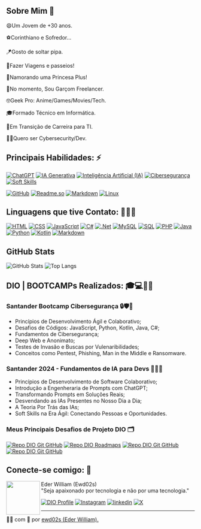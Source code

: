 ## Sobre Mim 💬
😄Um Jovem de +30 anos.

⚽Corinthiano e Sofredor...

🪁Gosto de soltar pipa.

🚌Fazer Viagens e passeios!

💍Namorando uma Princesa Plus!

🤵No momento, Sou Garçom Freelancer.

🤓Geek Pro: Anime/Games/Movies/Tech.

🎓Formado Técnico em Informática.

🌱Em Transição de Carreira para TI.

👨‍💻Quero ser Cybersecurity/Dev.

## Principais Habilidades: ⚡
[![ChatGPT](https://img.shields.io/badge/ChatGPT-000?style=for-the-badge&logo=OpenAI)](https://openai.com/chatgpt/)
[![IA Generativa](https://img.shields.io/badge/IA%20Generativa-000?style=for-the-badge&logo=GenerativeAI)]()
[![Inteligência Artificial (IA)](https://img.shields.io/badge/Inteligência%20Artificial-000?style=for-the-badge&logo=AI)]()
[![Cibersegurança](https://img.shields.io/badge/Cibersegurança-000?style=for-the-badge&logo=cybersecurity)]()
[![Soft Skills](https://img.shields.io/badge/Soft%20Skill-000?style=for-the-badge&logo=Soft%20Skill)]()

[![GitHub](https://img.shields.io/badge/GitHub-000?style=for-the-badge&logo=github)](https://docs.github.com/)
[![Readme.so](https://img.shields.io/badge/Readme-000?style=for-the-badge&logo=Readme)](https://readme.so/pt)
[![Markdown](https://img.shields.io/badge/Markdown-000?style=for-the-badge&logo=Markdown)](https://www.markdownguide.org/)
[![Linux](https://img.shields.io/badge/Linux-000?style=for-the-badge&logo=Linux)](https://www.linux.org/)

## Linguagens que tive Contato: 👨🏾‍💻
[![HTML](https://img.shields.io/badge/HTML-000?style=for-the-badge&logo=HTML5)](https://developer.mozilla.org/pt-BR/docs/Web/HTML)
[![CSS](https://img.shields.io/badge/CSS-000?style=for-the-badge&logo=CSS3)](https://developer.mozilla.org/pt-BR/docs/Web/CSS)
[![JavaScript](https://img.shields.io/badge/JavaScript-000?style=for-the-badge&logo=JavaScript)](https://developer.mozilla.org/pt-BR/docs/Web/JavaScript)
[![C#](https://img.shields.io/badge/C%23-000?style=for-the-badge&logo=c-sharp)](https://learn.microsoft.com/pt-br/dotnet/csharp/)
[![.Net](https://img.shields.io/badge/.Net-000?style=for-the-badge&logo=DotNet)](https://developer.mozilla.org/pt-BR/docs/Web/JavaScript)
[![MySQL](https://img.shields.io/badge/MySQL-000?style=for-the-badge&logo=MySQL)](https://www.python.org/)
[![SQL](https://img.shields.io/badge/SQL-000?style=for-the-badge&logo=SQL)](https://kotlinlang.org/)
[![PHP](https://img.shields.io/badge/PHP-000?style=for-the-badge&logo=PHP)](https://www.php.net/)
[![Java](https://img.shields.io/badge/java-%23000?style=for-the-badge&logo=openjdk)](https://www.java.com/pt-BR/download/manual.jsp)
[![Python](https://img.shields.io/badge/Python-000?style=for-the-badge&logo=Python)](https://www.python.org/)
[![Kotlin](https://img.shields.io/badge/Kotlin-000?style=for-the-badge&logo=Kotlin)](https://kotlinlang.org/)
[![Markdown](https://img.shields.io/badge/Markdown-000?style=for-the-badge&logo=Markdown)](https://www.markdownguide.org/)

## GitHub Stats
![GitHub Stats](https://github-readme-stats.vercel.app/api?username=ewd02s&theme=transparent&bg_color=000&border_color=30A3DC&show_icons=true&icon_color=30A3DC&title_color=E94D5F&text_color=FFF)
![Top Langs](https://github-readme-stats-git-masterrstaa-rickstaa.vercel.app/api/top-langs/?username=ewd02s&layout=compact&bg_color=000&border_color=30A3DC&title_color=E94D5F&text_color=FFF)

## DIO | BOOTCAMPs Realizados: 🎓💻👨‍💻
### Santander Bootcamp Cibersegurança 🔒🛡🐧
- Princípios de Desenvolvimento Ágil e Colaborativo;
- Desafios de Códigos: JavaScript, Python, Kotlin, Java, C#;
- Fundamentos de Cibersegurança;
- Deep Web e Anonimato; 
- Testes de Invasão e Buscas por Vulenaribilidades;
- Conceitos como Pentest, Phishing, Man in the Middle e Ransomware.

### Santander 2024 - Fundamentos de IA para Devs 🤖👨‍💻
- Princípios de Desenvolvimento de Software Colaborativo;
- Introdução a Engenheraria de Prompts com ChatGPT;
- Transformando Prompts em Soluções Reais;
- Desvendando as IAs Presentes no Nosso Dia a Dia;
- A Teoria Por Trás das IAs;
- Soft Skills na Era Ágil: Conectando Pessoas e Oportunidades.

### Meus Principais Desafios de Projeto DIO 🗂
[![Repo DIO Git GitHub](https://github-readme-stats.vercel.app/api/pin/?username=elidianaandrade&repo=dio-lab-open-source&bg_color=000&border_color=30A3DC&show_icons=true&icon_color=30A3DC&title_color=E94D5F&text_color=FFF)](https://github.com/elidianaandrade/dio-lab-open-source)
[![Repo DIO Roadmaps](https://github-readme-stats.vercel.app/api/pin/?username=digitalinnovationone&repo=roadmaps&bg_color=000&border_color=30A3DC&show_icons=true&icon_color=30A3DC&title_color=E94D5F&text_color=FFF)](https://github.com/digitalinnovationone/roadmaps)
[![Repo DIO Git GitHub](https://github-readme-stats.vercel.app/api/pin/?username=cassiano-dio&repo=cibersecurity-desafio-phishing&bg_color=000&border_color=30A3DC&show_icons=true&icon_color=30A3DC&title_color=E94D5F&text_color=FFF)](https://github.com/cassiano-dio/cibersecurity-desafio-phishing)
[![Repo DIO Git GitHub](https://github-readme-stats.vercel.app/api/pin/?username=cassiano-dio&repo=cibersecurity-desafio-ransomware&bg_color=000&border_color=30A3DC&show_icons=true&icon_color=30A3DC&title_color=E94D5F&text_color=FFF)](https://github.com/cassiano-dio/cibersecurity-desafio-ransomware)

## Conecte-se comigo: 📲

<p>
    <img 
      align=left 
      margin=15 
      width=90 
      src="https://avatars.githubusercontent.com/u/93952508?v=4"
    />
Eder William (Ewd02s)<br>
"Seja apaixonado por tecnologia e não por uma tecnologia."

[![DIO Profile](https://img.shields.io/badge/Perfil%20na%20DIO-000?style=for-the-badge)](https://web.dio.me/users/Ewd02s/)
[![Instagram](https://img.shields.io/badge/instagram-000?style=for-the-badge&logo=instagram)](https://www.instagram.com/ewd02s/)
[![linkedin](https://img.shields.io/badge/linkedin-000?style=for-the-badge&logo=linkedin)](https://www.linkedin.com/in/ewd02s/)
[![X](https://img.shields.io/badge/Twitter-000?style=for-the-badge&logo=X)](https://twitter.com/ewd02s)

---

👨‍💻 com 💜 por [ewd02s (Eder William).](https://github.com/ewd02s)
